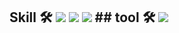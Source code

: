 ## Skill 🛠 <img src="https://img.shields.io/badge/JavaScript-F7DF1E?style=for-the-badge&logo=JavaScript&logoColor=white"> <img src="https://img.shields.io/badge/HTML5-E34F26?style=for-the-badge&logo=HTML5&logoColor=white"> <img src="https://img.shields.io/badge/CSS3-1572B6?style=for-the-badge&logo=CSS3&logoColor=white"> ## tool 🛠 <img src="https://img.shields.io/badge/React-61DAFB?style=for-the-badge&logo=React&logoColor=white">

